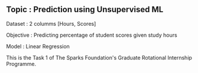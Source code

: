 ## Topic : Prediction using Unsupervised ML
Dataset : 2 columms [Hours, Scores]

Objective : Predicting percentage of student scores given study hours

Model : Linear Regression

This is the Task 1 of The Sparks Foundation's Graduate Rotational Internship Programme.
